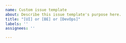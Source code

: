 ```yaml
---
name: Custom issue template
about: Describe this issue template's purpose here.
title: "[UI] or [BE] or [DevOps]"
labels: ''
assignees: ''

---
```




